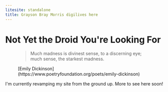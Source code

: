 ```yaml
---
litesite: standalone
title: Grayson Bray Morris digilives here
---
```


# Not Yet the Droid You're Looking For

<figure>

>Much madness is divinest sense, to a discerning eye; \
much sense, the starkest madness.

<figcaption>
[Emily Dickinson](https://www.poetryfoundation.org/poets/emily-dickinson)
</figcaption>
</figure>

I'm currently revamping my site from the ground up. More to see here
soon!
